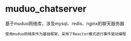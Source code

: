 # muduo_chatserver
基于muduo网络库，涉及mysql、redis、nginx的聊天服务器
```
使用muduo网络库作为基础框架，采用了Reactor模式进行事件驱动编程
```

